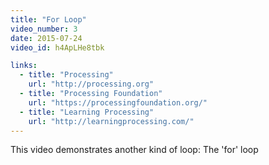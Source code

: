 ```yaml
---
title: "For Loop"
video_number: 3
date: 2015-07-24
video_id: h4ApLHe8tbk

links:
  - title: "Processing"
    url: "http://processing.org"
  - title: "Processing Foundation"
    url: "https://processingfoundation.org/"
  - title: "Learning Processing"
    url: "http://learningprocessing.com/"
---
```


This video demonstrates another kind of loop: The 'for' loop
